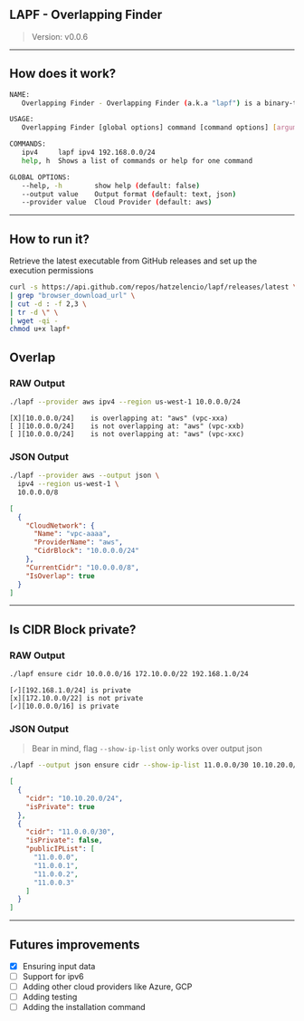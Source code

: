 ## LAPF - Overlapping Finder

> Version: v0.0.6

------

## How does it work?

```bash
NAME:
   Overlapping Finder - Overlapping Finder (a.k.a "lapf") is a binary-tool made and built in golang to find possible overlapping CIDR Block notation through cloud providers (AWS)

USAGE:
   Overlapping Finder [global options] command [command options] [arguments...]

COMMANDS:
   ipv4     lapf ipv4 192.168.0.0/24
   help, h  Shows a list of commands or help for one command

GLOBAL OPTIONS:
   --help, -h        show help (default: false)
   --output value    Output format (default: text, json)
   --provider value  Cloud Provider (default: aws)
```

------

## How to run it?

Retrieve the latest executable from GitHub releases and set up the execution permissions

```bash
curl -s https://api.github.com/repos/hatzelencio/lapf/releases/latest \
| grep "browser_download_url" \
| cut -d : -f 2,3 \
| tr -d \" \
| wget -qi -
chmod u+x lapf*
```

## Overlap

### RAW Output

```bash
./lapf --provider aws ipv4 --region us-west-1 10.0.0.0/24
```

```text
[X][10.0.0.0/24]	is overlapping at: "aws" (vpc-xxa)
[ ][10.0.0.0/24]	is not overlapping at: "aws" (vpc-xxb)
[ ][10.0.0.0/24]	is not overlapping at: "aws" (vpc-xxc)
```

### JSON Output

```bash
./lapf --provider aws --output json \
  ipv4 --region us-west-1 \
  10.0.0.0/8
```

```json
[
  {
    "CloudNetwork": {
      "Name": "vpc-aaaa",
      "ProviderName": "aws",
      "CidrBlock": "10.0.0.0/24"
    },
    "CurrentCidr": "10.0.0.0/8",
    "IsOverlap": true
  }
]
```

------
## Is CIDR Block private?
### RAW Output

```bash
./lapf ensure cidr 10.0.0.0/16 172.10.0.0/22 192.168.1.0/24
```

```text
[✓][192.168.1.0/24] is private
[x][172.10.0.0/22] is not private
[✓][10.0.0.0/16] is private
```

### JSON Output

> Bear in mind, flag `--show-ip-list` only works over output json

```bash
./lapf --output json ensure cidr --show-ip-list 11.0.0.0/30 10.10.20.0/24
```

```json
[
  {
    "cidr": "10.10.20.0/24",
    "isPrivate": true
  },
  {
    "cidr": "11.0.0.0/30",
    "isPrivate": false,
    "publicIPList": [
      "11.0.0.0",
      "11.0.0.1",
      "11.0.0.2",
      "11.0.0.3"
    ]
  }
]
```

------

## Futures improvements

- [x] Ensuring input data
- [ ] Support for ipv6
- [ ] Adding other cloud providers like Azure, GCP
- [ ] Adding testing
- [ ] Adding the installation command   

